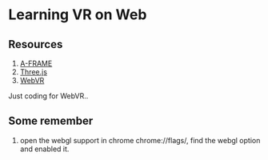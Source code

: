 Learning VR on Web
====================

## Resources

1. [A-FRAME](https://aframe.io/docs/guide/)
1. [Three.js](http://threejs.org)
1. [WebVR](http://mozvr.com/#start)

Just coding for WebVR..

## Some remember

1. open the webgl support in chrome
	chrome://flags/, find the webgl option and enabled it.

